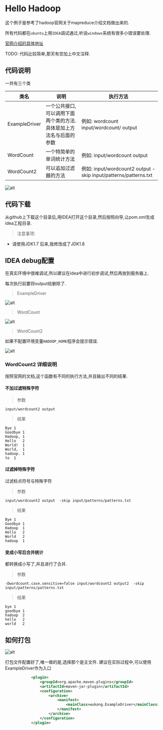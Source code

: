 # Hello Hadoop

这个例子是参考了hadoop官网关于mapreduce介绍文档做出来的.

所有代码都在`ubuntu`上用`IDEA`调试通过,听说`windows`系统有很多小错误要处理.

[官网介绍的具体地址](http://hadoop.apache.org/docs/stable/hadoop-mapreduce-client/hadoop-mapreduce-client-core/MapReduceTutorial.html)



TODO: 代码比较简单,那天有空加上中文注释.



## 代码说明

一共有三个类

| 类名          | 说明                                                         | 执行方法                                                     |
| ------------- | ------------------------------------------------------------ | ------------------------------------------------------------ |
| ExampleDriver | 一个公共接口,可以调用下面两个类的方法.具体是加上方法名与后面的参数 | 例如: wordcount input/wordcount/ output                      |
| WordCount     | 一个特简单的单词统计方法                                     | 例如: input/wordcount output                                 |
| WordCount2    | 可以追加过滤器的方法                                         | 例如: input/wordcount2 output  -skip input/patterns/patterns.txt |



![alt](doc/imgs/dir.png)





## 代码下载

从github上下载这个目录后,用IDEA打开这个目录,然后按照向导,让pom.xml生成idea工程目录.

> 注意事项:

* 请使用JDK1.7
后来,我修改成了JDK1.8



## IDEA debug配置

在真实环境中很难调试,所以建议在idea中进行初步调试,然后再放到服务器上.

每次执行前要将output给删除了.



> ExampleDriver

![alt](doc/imgs/debug-example-driver.png)



> WordCount

![alt](doc/imgs/debug-wordcount.png)



> WordCount2

如果不配置环境变量`HADOOP_HOME`程序会提示错误.



![alt](doc/imgs/debug-wordcount2.png)



### WordCount2 详细说明

按照官网的文档,这个函数有不同的执行方法,并且输出不同的结果.

#### 不加过滤特殊字符

> 参数

```
input/wordcount2 output  
```

> 结果

```
Bye	1
Goodbye	1
Hadoop,	1
Hello	2
World!	1
World,	1
hadoop.	1
to	1
```





#### 过滤掉特殊字符

过滤标点符号与特殊字符

> 参数

```
input/wordcount2 output  -skip input/patterns/patterns.txt
```

> 结果

```
Bye	1
Goodbye	1
Hadoop	1
Hello	2
World	2
hadoop	1
```



#### 变成小写后合并统计

都转换成小写了,并且进行了合并.

> 参数

```
-Dwordcount.case.sensitive=false input/wordcount2 output2  -skip input/patterns/patterns.txt
```

> 结果

```
bye	1
goodbye	1
hadoop	2
hello	2
world	2
```





## 如何打包

![alt](doc/imgs/package.png)



打包文件配置好了,唯一做的是,选择那个是主文件. 建议在实际过程中,可以使用ExampleDriver作为入口

```xml
            <plugin>
                <groupId>org.apache.maven.plugins</groupId>
                <artifactId>maven-jar-plugin</artifactId>
                <configuration>
                    <archive>
                        <manifest>
                            <mainClass>wukong.ExampleDriver</mainClass>
                        </manifest>
                    </archive>
                </configuration>
            </plugin>
```